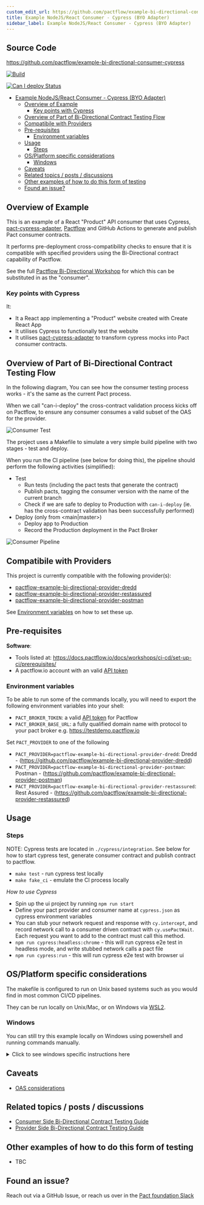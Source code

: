 ```yaml
---
custom_edit_url: https://github.com/pactflow/example-bi-directional-consumer-cypress/edit/main/README.md
title: Example NodeJS/React Consumer - Cypress (BYO Adapter)
sidebar_label: Example NodeJS/React Consumer - Cypress (BYO Adapter)
---
```


<!-- This file has been synced from the pactflow/example-bi-directional-consumer-cypress repository. Please do not edit it directly. The URL of the source file can be found in the custom_edit_url value above -->

## Source Code

https://github.com/pactflow/example-bi-directional-consumer-cypress


[![Build](https://github.com/pactflow/example-bi-directional-consumer-cypress/actions/workflows/build.yml/badge.svg)](https://github.com/pactflow/example-bi-directional-consumer-cypress/actions/workflows/build.yml)

[![Can I deploy Status](https://testdemo.pactflow.io/pacticipants/pactflow-example-bi-directional-consumer-cypress/branches/main/latest-version/can-i-deploy/to-environment/production/badge)](https://testdemo.pactflow.io/pacticipants/pactflow-example-bi-directional-consumer-cypress/branches/main/latest-version/can-i-deploy/to-environment/production/badge)

- [Example NodeJS/React Consumer - Cypress (BYO Adapter)](#example-nodejsreact-consumer---cypress-byo-adapter)
  - [Overview of Example](#overview-of-example)
    - [Key points with Cypress](#key-points-with-cypress)
  - [Overview of Part of Bi-Directional Contract Testing Flow](#overview-of-part-of-bi-directional-contract-testing-flow)
  - [Compatibile with Providers](#compatibile-with-providers)
  - [Pre-requisites](#pre-requisites)
    - [Environment variables](#environment-variables)
  - [Usage](#usage)
    - [Steps](#steps)
  - [OS/Platform specific considerations](#osplatform-specific-considerations)
    - [Windows](#windows)
  - [Caveats](#caveats)
  - [Related topics / posts / discussions](#related-topics--posts--discussions)
  - [Other examples of how to do this form of testing](#other-examples-of-how-to-do-this-form-of-testing)
  - [Found an issue?](#found-an-issue)

## Overview of Example

<!-- Consumer Overview -->

This is an example of a React "Product" API consumer that uses Cypress, [pact-cypress-adapter](https://www.npmjs.com/package/@pactflow/pact-cypress-adapter), [Pactflow](https://pactflow.io) and GitHub Actions to generate and publish Pact consumer contracts.

It performs pre-deployment cross-compatibility checks to ensure that it is compatible with specified providers using the Bi-Directional contract capability of Pactflow.

<!-- General -->

See the full [Pactflow Bi-Directional Workshop](https://docs.pactflow.io/docs/workshops/bi-directional-contract-testing) for which this can be substituted in as the "consumer".


### Key points with Cypress

It:

- It a React app implementing a "Product" website created with Create React App
- It utilises Cypress to functionally test the website
- It utilises [pact-cypress-adapter](https://www.npmjs.com/package/@pactflow/pact-cypress-adapter) to transform cypress mocks into Pact consumer contracts.


## Overview of Part of Bi-Directional Contract Testing Flow

<!-- Consumer Overview -->

In the following diagram, You can see how the consumer testing process works - it's the same as the current Pact process.

When we call "can-i-deploy" the cross-contract validation process kicks off on Pactflow, to ensure any consumer consumes a valid subset of the OAS for the provider.

![Consumer Test](https://raw.githubusercontent.com/pactflow/example-bi-directional-consumer-cypress/main/docs/consumer-scope.png)


The project uses a Makefile to simulate a very simple build pipeline with two stages - test and deploy.

When you run the CI pipeline (see below for doing this), the pipeline should perform the following activities (simplified):

* Test
  * Run tests (including the pact tests that generate the contract)
  * Publish pacts, tagging the consumer version with the name of the current branch
  * Check if we are safe to deploy to Production with `can-i-deploy` (ie. has the cross-contract validation has been successfully performed)
* Deploy (only from <main|master>)
  * Deploy app to Production
  * Record the Production deployment in the Pact Broker

![Consumer Pipeline](https://raw.githubusercontent.com/pactflow/example-bi-directional-consumer-cypress/main/docs./../docs/consumer-pipeline.png)

## Compatibile with Providers

<!-- Provider Compatability -->

This project is currently compatible with the following provider(s):

* [pactflow-example-bi-directional-provider-dredd](https://github.com/pactflow/example-bi-directional-provider-dredd)
* [pactflow-example-bi-directional-provider-restassured](https://github.com/pactflow/example-provider-restassured)
* [pactflow-example-bi-directional-provider-postman](https://github.com/pactflow/example-bi-directional-provider-postman)
<!-- * [pactflow-example-bi-directional-provider-dotnet](https://github.com/pactflow/example-bi-directional-provider-dotnet) -->

See [Environment variables](#environment-variables) on how to set these up.
  
## Pre-requisites

**Software**:

- Tools listed at: https://docs.pactflow.io/docs/workshops/ci-cd/set-up-ci/prerequisites/
- A pactflow.io account with an valid [API token](https://docs.pactflow.io/docs/getting-started/#configuring-your-api-token)

### Environment variables

To be able to run some of the commands locally, you will need to export the following environment variables into your shell:

- `PACT_BROKER_TOKEN`: a valid [API token](https://docs.pactflow.io/docs/getting-started/#configuring-your-api-token) for Pactflow
- `PACT_BROKER_BASE_URL`: a fully qualified domain name with protocol to your pact broker e.g. https://testdemo.pactflow.io

<!-- CONSUMER env vars -->

Set `PACT_PROVIDER` to one of the following

- `PACT_PROVIDER=pactflow-example-bi-directional-provider-dredd`: Dredd - (https://github.com/pactflow/example-bi-directional-provider-dredd)
- `PACT_PROVIDER=pactflow-example-bi-directional-provider-postman`: Postman - (https://github.com/pactflow/example-bi-directional-provider-postman)
- `PACT_PROVIDER=pactflow-example-bi-directional-provider-restassured`:  Rest Assured - (https://github.com/pactflow/example-bi-directional-provider-restassured)
  
## Usage

### Steps

NOTE: Cypress tests are located in `./cypress/integration`. See below for how to start cypress test, generate consumer contract and publish contract to pactflow.

- `make test` - run cypress test locally
- `make fake_ci` - emulate the CI process locally

_How to use Cypress_

- Spin up the ui project by running `npm run start`
- Define your pact provider and consumer name at `cypress.json` as cypress environment variables
- You can stub your network request and response with `cy.intercept`, and record network call to a consumer driven contract with `cy.usePactWait`. Each request you want to add to the contract must call this method.
- `npm run cypress:headless:chrome` - this will run cypress e2e test in headless mode, and write stubbed network calls a pact file
- `npm run cypress:run` - this will run cypress e2e test with browser ui

## OS/Platform specific considerations

The makefile is configured to run on Unix based systems such as you would find in most common CI/CD pipelines. 

They can be run locally on Unix/Mac, or on Windows via [WSL2](https://docs.microsoft.com/en-us/windows/wsl/install). 

### Windows 

You can still try this example locally on Windows using powershell and running commands manually. 

<details>
  <summary>Click to see windows specific instructions here</summary>


  These will be the same commands that are used in the makefile with a few manual tweaks.

1. Make sure you have set all of the environment variables, in powershell they can be set like so.

    ```
     $env:GIT_BRANCH="main"
    ```

  1. Publish the pact that was generated. The step uses the pact-cli docker image to publish the pact to your pactflow account.
  The path for `<path_to_project_root>` needs to be converted from Windows paths to UNIX ones as the Docker container is using UNIX. Either hard code this or set it as another environment variable.

      `C:\Users\Person\Documents\example-bi-directional-consumer-dotnet` 
      
      becomes
      
      `/c/Users/Candy/Documents/Pactflow/example-bi-directional-consumer-dotnet`

      $env:VARIABLE_NAME refers to the environment variables in windows.

      ```
      docker run --rm -v <path_to_project_root>:<path_to_project_root> -e PACT_BROKER_BASE_URL -e PACT_BROKER_TOKEN pactfoundation/pact-cli publish <path_to_pacts_folder> --consumer-app-version $env:GIT_COMMIT --tag $env:GIT_BRANCH

      ```

  4. Check can-i-deploy to see if your provider is compatible with your pact.

      ```
      docker run --rm -v <path_to_project_root>:<path_to_project_root> -e PACT_BROKER_BASE_URL -e PACT_BROKER_TOKEN pactfoundation/pact-cli  broker can-i-deploy --pacticipant pactflow-example-bi-directional-consumer-dotnet --version $env:GIT_COMMIT --to-environment production  --retry-while-unknown 0 --retry-interval 10
      ```

5. Have a look at what other commands are available in the Makefile. All of them can be ran locally from Powershell by changing the windows paths to UNIX and replacing the environment variable references. Any variable referenced as `${VARIABLE}` can be changed to `$env:VARIABLE` to reference environment variables in Powershell.

</details>


## Caveats

- [OAS considerations](https://docs.pactflow.io/docs/bi-directional-contract-testing/contracts/oas#considerations)

## Related topics / posts / discussions

- [Consumer Side Bi-Directional Contract Testing Guide](https://docs.pactflow.io/docs/bi-directional-contract-testing/consumer)
- [Provider Side Bi-Directional Contract Testing Guide](https://docs.pactflow.io/docs/bi-directional-contract-testing/provider)

## Other examples of how to do this form of testing

- TBC

## Found an issue?

Reach out via a GitHub Issue, or reach us over in the [Pact foundation Slack](https://slack.pact.io)
